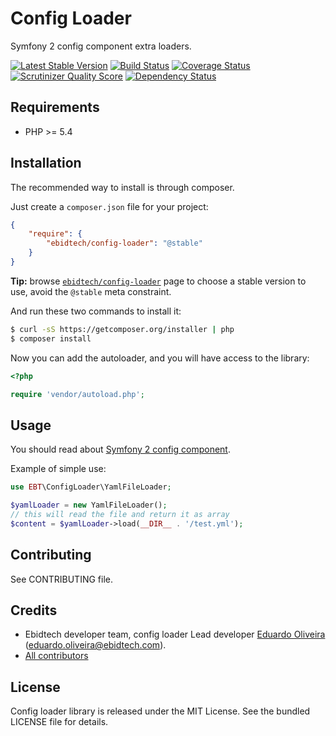 # Config Loader #

Symfony 2 config component extra loaders.

[![Latest Stable Version](https://poser.pugx.org/ebidtech/config-loader/v/stable.png)](https://packagist.org/packages/ebidtech/config-loader) [![Build Status](https://travis-ci.org/ebidtech/config-loader.png?branch=master)](https://travis-ci.org/ebidtech/config-loader) [![Coverage Status](https://coveralls.io/repos/ebidtech/config-loader/badge.png?branch=master)](https://coveralls.io/r/ebidtech/config-loader?branch=master) [![Scrutinizer Quality Score](https://scrutinizer-ci.com/g/ebidtech/config-loader/badges/quality-score.png?s=19c113ae6cc28c94b2e7ba21a82513c0f7e93ea0)](https://scrutinizer-ci.com/g/ebidtech/config-loader/) [![Dependency Status](https://www.versioneye.com/user/projects/5299e146632bac33e8000014/badge.png)](https://www.versioneye.com/user/projects/5299e146632bac33e8000014)
## Requirements ##

* PHP >= 5.4

## Installation ##

The recommended way to install is through composer.

Just create a `composer.json` file for your project:

``` json
{
    "require": {
        "ebidtech/config-loader": "@stable"
    }
}
```

**Tip:** browse [`ebidtech/config-loader`](https://packagist.org/packages/ebidtech/config-loader) page to choose a stable version to use, avoid the `@stable` meta constraint.

And run these two commands to install it:

```bash
$ curl -sS https://getcomposer.org/installer | php
$ composer install
```

Now you can add the autoloader, and you will have access to the library:

```php
<?php

require 'vendor/autoload.php';
```

## Usage ##

You should read about [Symfony 2 config component](http://symfony.com/doc/2.3/components/config/introduction.html).

Example of simple use:
```php
use EBT\ConfigLoader\YamlFileLoader;

$yamlLoader = new YamlFileLoader();
// this will read the file and return it as array
$content = $yamlLoader->load(__DIR__ . '/test.yml');
```

## Contributing ##

See CONTRIBUTING file.

## Credits ##

* Ebidtech developer team, config loader Lead developer [Eduardo Oliveira](https://github.com/entering) (eduardo.oliveira@ebidtech.com).
* [All contributors](https://github.com/ebidtech/config-loader/contributors)

## License ##

Config loader library is released under the MIT License. See the bundled LICENSE file for details.

